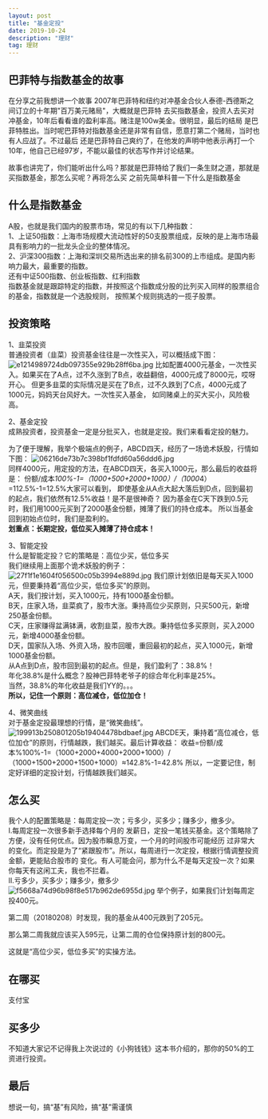 ```yaml
---
layout: post
title: "基金定投"
date: 2019-10-24 
description: "理财"
tag: 理财
---   
```


## 巴菲特与指数基金的故事
在分享之前我想讲一个故事
2007年巴菲特和纽约对冲基金合伙人泰德-西德斯之间订立的十年期"百万美元赌局"，大概就是巴菲特
去买指数基金，投资人去买对冲基金，10年后看看谁的盈利率高。赌注是100w美金。很明显，最后的结局
是巴菲特胜出。当时呢巴菲特对指数基金还是非常有自信，愿意打第二个赌局，当时也有人应战了。不过最后
还是巴菲特自己爽约了，在他发的声明中他表示再打一个10年，他自己已经97岁，不能以最佳的状态写作并讨论结果。

故事也讲完了，你们能听出什么吗？那就是巴菲特给了我们一条生财之道，那就是买指数基金，那怎么买呢？再将怎么买
之前先简单科普一下什么是指数基金

## 什么是指数基金
A股，也就是我们国内的股票市场，常见的有以下几种指数：  
1、上证50指数：上海市场规模大流动性好的50支股票组成，反映的是上海市场最具有影响力的一批龙头企业的整体情况。    
2、沪深300指数：上海和深圳交易所选出来的排名前300的上市组成。是国内影响力最大，最重要的指数。  
还有中证500指数、创业板指数、红利指数  
指数基金就是跟踪特定的指数，并按照这个指数成分股的比列买入同样的股票组合的基金，指数就是一个选股规则，
按照某个规则挑选的一揽子股票。

## 投资策略
1、韭菜投资  
普通投资者（韭菜）投资基金往往是一次性买入，可以概括成下图：  
![e1214989724db097355e929b28ff6ba.jpg](https://i.loli.net/2019/10/24/ckVErRXapYAFLSn.jpg)
比如配置4000元基金，一次性买入。如果买在了A点，过不久涨到了B点，收益翻倍，4000元成了8000元，哎呀开心。
但更多韭菜的实际情况是买在了B点，过不久跌到了C点，4000元成了1000元，妈妈天台风好大。一次性买入基金，
如同赌桌上的买大买小，风险极高。

2、基金定投  
成熟投资者，投资基金一定是分批买入，也就是定投。我们来看看定投的魅力。

为了便于理解，我举个极端点的例子，ABCD四天，经历了一场诡术妖股，行情如下图：
![06216de73b7c398bf1fdfd60a56ddd6.jpg](https://i.loli.net/2019/10/24/Mkpb5SnfRODvm8g.jpg)  
同样4000元，用定投的方法，在ABCD四天，各买入1000元，那么最后的收益将是：
份额/成本*100%-1=（1000+500+2000+1000）/（1000*4）=112.5%-1=12.5%大家可以看到，
即使基金从A点大起大落后到D点，回到最初的起点，我们依然有12.5%收益！是不是很神奇？
因为基金在C天下跌到0.5元时，我们用1000元买到了2000基金份额，摊薄了我们的持仓成本。
所以当基金回到初始点位时，我们是盈利的。  
**划重点：长期定投，低位买入摊薄了持仓成本！**

3、智能定投  
什么是智能定投？它的策略是：高位少买，低位多买  
我们继续用上面那个诡术妖股的例子：
![27f1f1e1604f056500c05b3994e889d.jpg](https://i.loli.net/2019/10/24/T4hJcrmlyf1V28K.jpg)
我们原计划依旧是每天买入1000元，但要秉持着“高位少买，低位多买”的原则。  
A天，我们按计划，买入1000元，持有1000基金份额。  
B天，庄家入场，韭菜疯了，股市大涨。秉持高位少买原则，只买500元，新增250基金份额。  
C天，庄家赚得盆满钵满，收割韭菜，股市大跌。秉持低位多买原则，买入2000元，新增4000基金份额。  
D天，国家队入场、外资入场，股市回暖，重回最初的起点，买入1000元，新增1000基金份额。  
从A点到D点，股市回到最初的起点。但是，我们盈利了：38.8%！  
年化38.8%是什么概念？股神巴菲特老爷子的综合年化利率是25%。  
当然，38.8%的年化收益是我们YY的。。。  
**所以，记住一个原则：高位减仓，低位加仓！**

4、微笑曲线  
对于基金定投最理想的行情，是“微笑曲线”。
![199913b250801205b19404478bdbaef.jpg](https://i.loli.net/2019/10/24/pJExO4PqeNXgtjW.jpg)
ABCDE天，秉持着“高位减仓，低位加仓”的原则，行情越跌，我们越买。最后计算收益：
收益=份额/成本%100%-1=（1000+2000+4000+2000+1000）/（1000+1500+2000+1500+1000）≈142.8%-1=42.8%
所以，一定要记住，制定好详细的定投计划，行情越跌我们越买。

##  怎么买
我个人的配置策略是：每周定投一次；亏多少，买多少；赚多少，撤多少。  
I.每周定投一次很多新手选择每个月的
发薪日，定投一笔钱买基金。这个策略除了方便，没有任何优点。因为股市瞬息万变，一个月的时间股市可能经历
过非常大的变化。而定投是为了“紧跟股市”。所以，每周进行一次定投，根据行情调整投资金额，更能贴合股市的
变化。有人可能会问，那为什么不是每天定投一次？如果你每天有这闲工夫，我也不拦着。  
II.亏多少，买多少；赚多少，撤多少  
![f5668a74d96b98f8e517b962de6955d.jpg](https://i.loli.net/2019/10/24/klSogHi65RKxs1N.jpg)
举个例子，如果我们计划每周定投400元。

第二周（20180208）时发现，我的基金从400元跌到了205元。

那么第二周我就应该买入595元，让第二周的仓位保持原计划的800元。

这就是“高位少买，低位多买”的实操方法。

##  在哪买
支付宝

## 买多少
不知道大家记不记得我上次说过的《小狗钱钱》这本书介绍的，那你的50%的工资进行投资。

##  最后
想说一句，搞“基”有风险，搞“基”需谨慎




  
